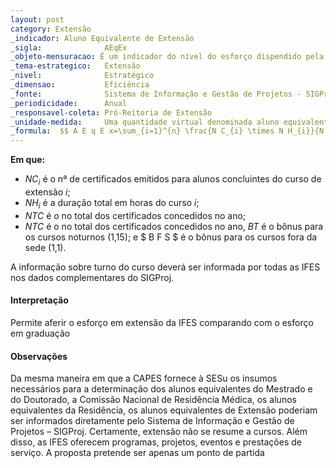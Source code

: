 ```yaml
---
layout: post
category: Extensão
_indicador: Aluno Equivalente de Extensão
_sigla:              AEqEx 
_objeto-mensuracao: É um indicador do nível do esforço dispendido pela IFES na qualificação dos alunos dos cursos de extensão. Os principais insumos são os certificados concedidos e as horas de duração do curso de extensão. O total de horas do curso é dividido por 3000, visando a equiparar cursos de extensão com cursos de graduação (duração média dos cursos de graduação).
_tema-estrategico:   Extensão
_nivel:              Estratégico
_dimensao:           Eficiência
_fonte:              Sistema de Informação e Gestão de Projetos - SIGProj
_periodicidade:      Anual
_responsavel-coleta: Pró-Reitoria de Extensão
_unidade-medida:     Uma quantidade virtual denominada aluno equivalente de extensão
_formula:  $$ A E q E x=\sum_{i=1}^{n} \frac{N C_{i} \times N H_{i}}{N T C \times 3000} \times B T \times B F S $$
---
```


**Em que:**


- $N C_{i}$  é o nª de certificados emitidos para alunos concluintes do 
curso de extensão $i$;
- $N H_{i}$ é a duração total em horas do curso $i$;  
- $NTC$ é o no total dos certificados concedidos no ano;
- $NTC$  é o no total dos certificados concedidos no ano, $B T$ é o 
bônus para os cursos noturnos (1,15); e $ B F S $ é o bônus para os 
cursos fora da sede (1,1).

A informação sobre turno do curso deverá ser informada por 
todas as IFES nos dados complementares do SIGProj.



#### Interpretação

Permite aferir o esforço em extensão da IFES comparando com o esforço em graduação


#### Observações

Da mesma maneira em que a CAPES fornece à SESu os insumos 
necessários para a determinação dos alunos equivalentes do Mestrado 
e do Doutorado, a Comissão Nacional de Residência Médica, os alunos 
equivalentes da Residência, os alunos equivalentes de Extensão 
poderiam ser informados diretamente pelo Sistema de Informação e 
Gestão de Projetos – SIGProj.
Certamente, extensão não se resume a cursos. Além disso, as IFES 
oferecem programas, projetos, eventos e prestações de serviço.
A proposta pretende ser apenas um ponto de partida

